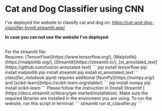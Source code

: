 # Cat and Dog Classifier using CNN
I've deployed the website to classify cat and dog on: https://cat-and-dog-classifier-bymtl.streamlit.app/
<br>

<b>In case you can not use the website I've deployed:</b>

<br>
For the streamlit file: 
<br>
Requires: [TensorFlow](https://www.tensorflow.org/), [Matplotlib](https://matplotlib.org/), [Streamlit](https://streamlit.io/), [st_annotated_text](https://github.com/tvst/st-annotated-text)
```
pip install tensorflow
pip install matplotlib
pip install streamlit
pip install st_annotated_text
```
<em>classifier_notebook.ipynb</em> requires additional [NumPy](https://numpy.org/) and [scikit-learn](https://scikit-learn.org/stable/)
```
pip install numpy
pip install scikit-learn
```
Please follow the instruction in [Install Streamlit
](https://docs.streamlit.io/library/get-started/installation). Make sure the required libraries are installed in the enviroment you are using.
To run the website, run this script in terminal:
```
streamlit run st_classifier.py
```

